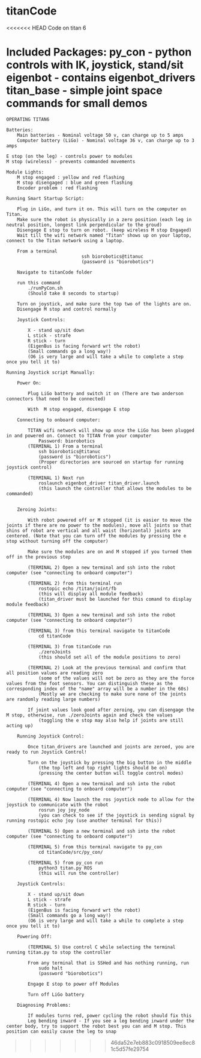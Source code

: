 # titanCode
<<<<<<< HEAD
Code on titan 6

Included Packages:
	py_con - python controls with IK, joystick, stand/sit
	eigenbot - contains eigenbot_drivers
	titan_base - simple joint space commands for small demos
=======

	OPERATING TITAN6

	Batteries:
		Main batteries - Nominal voltage 50 v, can charge up to 5 amps
		Computer battery (LiGo) - Nominal voltage 36 v, can charge up to 3 amps

	E stop (on the leg) - controls power to modules
	M stop (wireless) - prevents commanded movements 

	Module Lights:
		M stop engaged : yellow and red flashing
		M stop disengaged : blue and green flashing
		Encoder problem : red flashing

	Running Smart Startup Script:
	
		Plug in LiGo, and turn it on. This will turn on the computer on Titan.
		Make sure the robot is physically in a zero position (each leg in neutral position, longest link perpendicular to the groud)
		Disengage E stop to turn on robot. (keep wireless M stop Engaged)
		Wait till the wifi network named "Titan" shows up on your laptop, connect to the Titan network using a laptop.

		From a terminal
                                ssh biorobotics@titanuc
                                (password is "biorobotics")
		
		Navigate to titanCode folder 

		run this command
			./runPyCon.sh
			(Should take 8 seconds to startup)
			
		Turn on joystick, and make sure the top two of the lights are on.
		Disengage M stop and control normally
		
		Joystick Controls:

			X - stand up/sit down
			L stick - strafe
			R stick - turn
			(EigenBus is facing forward wrt the robot)
			(Small commands go a long way!)
			(O6 is very large and will take a while to complete a step once you tell it to)

	Running Joystick script Manually:

		Power On: 

			Plug LiGo battery and switch it on (There are two anderson connectors that need to be connected)

			With  M stop engaged, disengage E stop

		Connecting to onboard computer:

			TITAN wifi network will show up once the LiGo has been plugged in and powered on. Connect to TITAN from your computer
				Password: biorobotics
			(TERMINAL 1) From a terminal
				ssh biorobotics@titanuc
				(password is "biorobotics")
				(Proper directories are sourced on startup for running joystick control)

			(TERMINAL 1) Next run
				roslaunch eigenbot_driver titan_driver.launch
				(this launch the controller that allows the modules to be commanded)


		Zeroing Joints:

			With robot powered off or M stopped (it is easier to move the joints if there are no power to the modules), move all joints so that shins of robot are vertical and all waist (horizontal) joints are centered. (Note that you can turn off the modules by pressing the e stop without turning off the computer)

			Make sure the modules are on and M stopped if you turned them off in the previous step

			(TERMINAL 2) Open a new terminal and ssh into the robot computer (see "connecting to onboard computer")

			(TERMINAL 2) from this terminal run
				rostopic echo /titan/joint/fb
				(this will display all module feedback)
				(titan_driver must be launched for this comand to display module feedback)

			(TERMINAL 3) Open a new terminal and ssh into the robot computer (see "connecting to onboard computer")

			(TERMINAL 3) from this terminal navigate to titanCode
				cd titanCode

			(TERMINAL 3) from titanCode run
				./zeroJoints
				(this should set all of the module positions to zero)

			(TERMINAL 2) Look at the previous terminal and confirm that all position values are reading zero
				(some of the values will not be zero as they are the force values from the foot sensors. You can distinguish these as the corresponding index of the "name" array will be a number in the 60s)
				(Mostly we are checking to make sure none of the joints are randomly reading large numbers)

			If joint values look good after zeroing, you can disengage the M stop, otherwise, run ./zeroJoints again and check the values
				(toggling the e stop may also help if joints are still acting up)

		Running Joystick Control:

			Once titan_drivers are launched and joints are zeroed, you are ready to run Joystick Control!

			Turn on the joystick by pressing the big button in the middle 
				(the top left and top right lights should be on)
				(pressing the center button will toggle control modes)

			(TERMINAL 4) Open a new terminal and ssh into the robot computer (see "connecting to onboard computer")

			(TERMINAL 4) Now launch the ros joystick node to allow for the joystick to communicate with the robot
				rosrun joy joy_node
				(you can check to see if the joystick is sending signal by running rostopic echo joy (use another terminal for this))

			(TERMINAL 5) Open a new terminal and ssh into the robot computer (see "connecting to onboard computer")

			(TERMINAL 5) from this terminal navigate to py_con
				cd titanCode/src/py_con/

			(TERMINAL 5) from py_con run
				python3 titan.py ROS
				(this will run the controller)

		Joystick Controls:

			X - stand up/sit down
			L stick - strafe
			R stick - turn
			(EigenBus is facing forward wrt the robot)
			(Small commands go a long way!)
			(O6 is very large and will take a while to complete a step once you tell it to)

		Powering Off:

			(TERMINAL 5) Use control C while selecting the terminal running titan.py to stop the controller

			From any terminal that is SSHed and has nothing running, run
				sudo halt
				(password "biorobotics")

			Engage E stop to power off Modules

			Turn off LiGo battery

		Diagnosing Problems:

			If modules turns red, power cycling the robot should fix this 
			Leg bending inward - If you see a leg bending inward under the center body, try to support the robot best you can and M stop. This position can easily cause the leg to snap





>>>>>>> 46da52e7eb883c0918509ee8ec81c5d57fe29754
